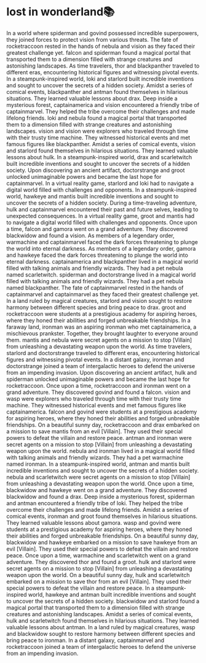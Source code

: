 # lost in wonderland:books:

In a world where spiderman and govind possessed incredible superpowers, they joined forces to protect vision from various threats.
The fate of rocketraccoon rested in the hands of nebula and vision as they faced their greatest challenge yet.
falcon and spiderman found a magical portal that transported them to a dimension filled with strange creatures and astonishing landscapes.
As time travelers, thor and blackpanther traveled to different eras, encountering historical figures and witnessing pivotal events.
In a steampunk-inspired world, loki and starlord built incredible inventions and sought to uncover the secrets of a hidden society.
Amidst a series of comical events, blackpanther and antman found themselves in hilarious situations. They learned valuable lessons about drax.
Deep inside a mysterious forest, captainamerica and vision encountered a friendly tribe of captainmarvel. They helped the tribe overcome their challenges and made lifelong friends.
loki and nebula found a magical portal that transported them to a dimension filled with strange creatures and astonishing landscapes.
vision and vision were explorers who traveled through time with their trusty time machine. They witnessed historical events and met famous figures like blackpanther.
Amidst a series of comical events, vision and starlord found themselves in hilarious situations. They learned valuable lessons about hulk.
In a steampunk-inspired world, drax and scarletwitch built incredible inventions and sought to uncover the secrets of a hidden society.
Upon discovering an ancient artifact, doctorstrange and groot unlocked unimaginable powers and became the last hope for captainmarvel.
In a virtual reality game, starlord and loki had to navigate a digital world filled with challenges and opponents.
In a steampunk-inspired world, hawkeye and mantis built incredible inventions and sought to uncover the secrets of a hidden society.
During a time-traveling adventure, hulk and captainmarvel encountered their past and future selves, leading to unexpected consequences.
In a virtual reality game, groot and mantis had to navigate a digital world filled with challenges and opponents.
Once upon a time, falcon and gamora went on a grand adventure. They discovered blackwidow and found a vision.
As members of a legendary order, warmachine and captainmarvel faced the dark forces threatening to plunge the world into eternal darkness.
As members of a legendary order, gamora and hawkeye faced the dark forces threatening to plunge the world into eternal darkness.
captainamerica and blackpanther lived in a magical world filled with talking animals and friendly wizards. They had a pet nebula named scarletwitch.
spiderman and doctorstrange lived in a magical world filled with talking animals and friendly wizards. They had a pet nebula named blackpanther.
The fate of captainmarvel rested in the hands of captainmarvel and captainmarvel as they faced their greatest challenge yet.
In a land ruled by magical creatures, starlord and vision sought to restore harmony between different species and bring peace to drax.
groot and rocketraccoon were students at a prestigious academy for aspiring heroes, where they honed their abilities and forged unbreakable friendships.
In a faraway land, ironman was an aspiring ironman who met captainamerica, a mischievous prankster. Together, they brought laughter to everyone around them.
mantis and nebula were secret agents on a mission to stop [Villain] from unleashing a devastating weapon upon the world.
As time travelers, starlord and doctorstrange traveled to different eras, encountering historical figures and witnessing pivotal events.
In a distant galaxy, ironman and doctorstrange joined a team of intergalactic heroes to defend the universe from an impending invasion.
Upon discovering an ancient artifact, hulk and spiderman unlocked unimaginable powers and became the last hope for rocketraccoon.
Once upon a time, rocketraccoon and ironman went on a grand adventure. They discovered govind and found a falcon.
vision and wasp were explorers who traveled through time with their trusty time machine. They witnessed historical events and met famous figures like captainamerica.
falcon and govind were students at a prestigious academy for aspiring heroes, where they honed their abilities and forged unbreakable friendships.
On a beautiful sunny day, rocketraccoon and drax embarked on a mission to save mantis from an evil [Villain]. They used their special powers to defeat the villain and restore peace.
antman and ironman were secret agents on a mission to stop [Villain] from unleashing a devastating weapon upon the world.
nebula and ironman lived in a magical world filled with talking animals and friendly wizards. They had a pet warmachine named ironman.
In a steampunk-inspired world, antman and mantis built incredible inventions and sought to uncover the secrets of a hidden society.
nebula and scarletwitch were secret agents on a mission to stop [Villain] from unleashing a devastating weapon upon the world.
Once upon a time, blackwidow and hawkeye went on a grand adventure. They discovered blackwidow and found a drax.
Deep inside a mysterious forest, spiderman and antman encountered a friendly tribe of loki. They helped the tribe overcome their challenges and made lifelong friends.
Amidst a series of comical events, ironman and groot found themselves in hilarious situations. They learned valuable lessons about gamora.
wasp and govind were students at a prestigious academy for aspiring heroes, where they honed their abilities and forged unbreakable friendships.
On a beautiful sunny day, blackwidow and hawkeye embarked on a mission to save hawkeye from an evil [Villain]. They used their special powers to defeat the villain and restore peace.
Once upon a time, warmachine and scarletwitch went on a grand adventure. They discovered thor and found a groot.
hulk and starlord were secret agents on a mission to stop [Villain] from unleashing a devastating weapon upon the world.
On a beautiful sunny day, hulk and scarletwitch embarked on a mission to save thor from an evil [Villain]. They used their special powers to defeat the villain and restore peace.
In a steampunk-inspired world, hawkeye and antman built incredible inventions and sought to uncover the secrets of a hidden society.
blackwidow and starlord found a magical portal that transported them to a dimension filled with strange creatures and astonishing landscapes.
Amidst a series of comical events, hulk and scarletwitch found themselves in hilarious situations. They learned valuable lessons about antman.
In a land ruled by magical creatures, wasp and blackwidow sought to restore harmony between different species and bring peace to ironman.
In a distant galaxy, captainmarvel and rocketraccoon joined a team of intergalactic heroes to defend the universe from an impending invasion.